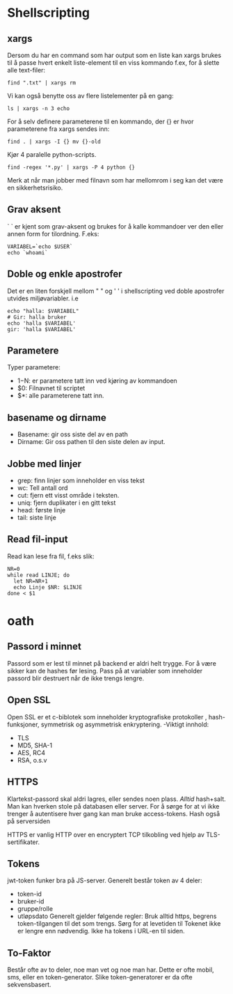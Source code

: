 # Shellscripting
## xargs
Dersom du har en command som har output som en liste kan
xargs brukes til å passe hvert enkelt liste-element til
en viss kommando f.ex, for å slette alle text-filer:
```shell script
find ".txt" | xargs rm 
```
Vi kan også benytte oss av flere listelementer på en gang:
```shell script
ls | xargs -n 3 echo 
```
For å selv definere parameterene til en kommando, der {} er 
hvor parameterene fra xargs sendes inn:
```shell script
find . | xargs -I {} mv {}-old
```
Kjør 4 paralelle python-scripts.
```shell script
find -regex '*.py' | xargs -P 4 python {}
```
Merk at når man jobber med filnavn som har mellomrom i seg kan
det være en sikkerhetsrisiko.
## Grav aksent
\` \` er kjent som grav-aksent og brukes for å kalle kommandoer
ver den eller annen form for tilordning.
F.eks: 
```shell script
VARIABEL=`echo $USER`
echo `whoami`
``` 
## Doble og enkle apostrofer
Det er en liten forskjell mellom \" \" og \' \' i shellscripting
ved doble apostrofer utvides miljøvariabler. i.e
```shell script
echo "halla: $VARIABEL"
# Gir: halla bruker
echo 'halla $VARIABEL'
gir: 'halla $VARIABEL'
```
## Parametere
Typer parametere:
* $1-$N: er parametere tatt inn ved kjøring av kommandoen
* $0: Filnavnet til scriptet
* $*: alle parameterene tatt inn.

## basename og dirname
* Basename: gir oss siste del av en path
* Dirname: Gir oss pathen til den siste delen av input.
## Jobbe med linjer
* grep: finn linjer som inneholder en viss tekst
* wc: Tell antall ord
* cut: fjern ett visst område i teksten.
* uniq: fjern duplikater i en gitt tekst
* head: første linje
* tail: siste linje
## Read fil-input
Read kan lese fra fil, f.eks slik:
```shell script
NR=0
while read LINJE; do
  let NR=NR+1
  echo Linje $NR: $LINJE
done < $1
```

# oath
## Passord i minnet
Passord som er lest til minnet på backend er aldri helt trygge.
For å være sikker kan de hashes før lesing. Pass på at variabler
som inneholder passord blir destruert når de ikke trengs lengre.
## Open SSL
Open SSL er et c-biblotek som inneholder kryptografiske protokoller
, hash-funksjoner, symmetrisk og asymmetrisk enkryptering.
-Viktigt innhold:
* TLS
* MD5, SHA-1
* AES, RC4
* RSA, o.s.v
## HTTPS
Klartekst-passord skal aldri lagres, eller sendes noen plass.
_Alltid_ hash+salt. Man kan hverken stole på databasen eller server.
For å sørge for at vi ikke trenger å autentisere hver gang kan man
bruke access-tokens. Hash også på serversiden

HTTPS er vanlig HTTP over en encryptert TCP tilkobling ved
hjelp av TLS-sertifikater.
## Tokens
jwt-token funker bra på JS-server. Generelt består token av
4 deler:
* token-id
* bruker-id
* gruppe/rolle
* utløpsdato
Generelt gjelder følgende regler: Bruk alltid https, begrens
token-tilgangen til det som trengs. Sørg for at levetiden til Tokenet
ikke er lengre enn nødvendig. Ikke ha tokens i URL-en til siden. 
## To-Faktor
Består ofte av to deler, noe man vet og noe man har. Dette
er ofte mobil, sms, eller en token-generator. Slike token-generatorer
er da ofte sekvensbasert.
